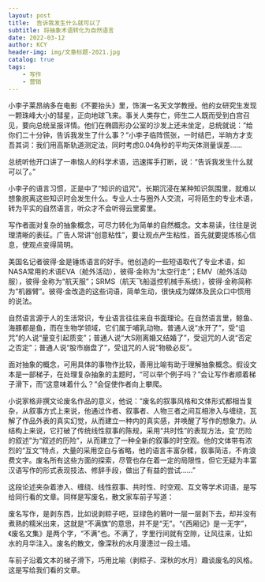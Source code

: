 ```yaml
---
layout: post
title:  告诉我发生什么就可以了
subtitle: 将抽象术语转化为自然语言
date: 2022-03-12
author: KCY
header-img: img/文章标题-2021.jpg
catalog: true
tags:
    - 写作 
    - 营销
---
```

小李子莱昂纳多在电影《不要抬头》里，饰演一名天文学教授。他的女研究生发现一颗珠峰大小的彗星，正向地球飞来。事关人类存亡，师生二人既而受到白宫召见，要向总统呈报详情。他们在椭圆形办公室的沙发上还未坐定，总统就说：“给你们二十分钟，告诉我发生了什么事？”小李子临阵慌张，一时结巴，半晌方才支吾其词：我们用高斯轨道测定法，同时考虑0.04角秒的平均天体测量误差……

总统听他开口讲了一串恼人的科学术语，迅速挥手打断，说：“告诉我发生什么就可以了。”

小李子的语言习惯，正是中了“知识的诅咒”。长期沉浸在某种知识氛围里，就难以想象脱离这些知识时会发生什么。专业人士与圈外人交流，可将陌生的专业术语，转为平实的自然语言，听众才不会听得云里雾里。

写作者面对复杂的抽象概念，可尽力转化为简单的自然概念。文本易读，往往是说理清晰的表征。广告人常讲“创意粘性”，要让观点产生粘性，首先就要提炼核心信息，使观点变得简明。

美国名记者彼得·金是锤炼语言的好手。他创造的一些短语取代了专业术语，如NASA常用的术语EVA（舱外活动），彼得·金称为“太空行走”；EMV（舱外活动服），彼得·金称为“航天服”；SRMS（航天飞船遥控机械手系统），彼得·金称简称为“机器臂”。彼得·金改造的这些词语，简单生动，很快成为媒体及民众口中惯用的说法。

自然语言源于人的生活常识，专业语言往往来自书面理论。在自然语言里，鲸鱼、海豚都是鱼，而在生物学领域，它们属于哺乳动物。普通人说“水开了”，受“诅咒”的人说“量变引起质变”；普通人说“大S刚离婚又结婚了”，受诅咒的人说“否定之否定”；普通人说“股市崩盘了”，受诅咒的人说“物极必反”。

面对抽象的概念，可用具体的事物作比较，善用比喻有助于理解抽象概念。假设文本是一部梯子，在处理复杂抽象的主题时，“可以举个例子吗？”会让写作者顺着梯子滑下，而“这意味着什么？”会促使作者向上攀爬。

小说家格非撰文论废名作品的意义，他说：“废名的叙事风格和文体形式都相当复杂，从叙事方式上来说，他通过作者、叙事者、人物三者之间互相渗入与缠绕，瓦解了作品外表的真实幻觉，从而建立一种内的真实感，并唤醒了写作的想象力。从结构上来说，它打破了传统线性叙事的陈规，采用“共时性”的表现方法，变“历险的叙述”为“叙述的历险”，从而建立了一种全新的叙事的时空观。他的文体带有浓烈的“互文”特点，大量的采用空白与省略，他的语言丰富杂糅，叙事简洁，不肯浪费文字。废名所有这些方面的探索，尽管也存在着一定的局限性，但它无疑为丰富汉语写作的形式表现技法、修辞手段，做出了有益的尝试……”

这段论述夹杂着渗入、缠绕、线性叙事、共时性、时空观、互文等学术词语，是写给同行看的文章。同样是写废名，散文家车前子写道：

废名写作，是剥东西，比如说剥粽子吧，豆绿色的箬叶一层一层剥下去，却并没有煮熟的糯米出来，这就是“不满旗”的意思，并不是“无”。“《西厢记》是一无字”，《废名文集》是两个字，“不满”也。不满了，字里行间就有空隙，让风往来，让如水的月华注入。废名的散文，像深秋的水月漫漶过一段土墙。

车前子沿着文本的梯子滑下，巧用比喻（剥粽子、深秋的水月）趣谈废名的风格。这是写给我们看的文章。
